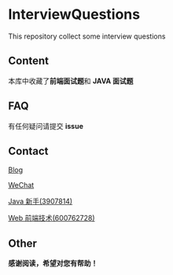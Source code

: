 # InterviewQuestions
This repository collect some interview questions
  

## Content  
本库中收藏了**前端面试题**和 **JAVA 面试题**  


## FAQ  
有任何疑问请提交 **issue**  


## Contact  
[Blog](https://www.cnblogs.com/xzsj)  
  
[WeChat](https://images.cnblogs.com/cnblogs_com/xzsj/1884735/o_201210072516weChat-QRCode.jpg)  
  
[Java 新手(3907814)](https://qm.qq.com/cgi-bin/qm/qr?k=Q_913y_AgJ0DEMyu_irgG3ffMlSds1S2&authKey=AEsTfOL%2Frw%2F6Pv8x2p1ggufGH0rQnYallIcRNcIz%2FOlDgz68jpfR9S8YZiVvpsFI&noverify=0&group_code=3907814) 
  
[Web 前端技术(600762728)](https://jq.qq.com/?_wv=1027&k=eH3KoGCO)


## Other  
**感谢阅读，希望对您有帮助！**  

